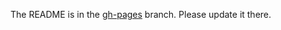 The README is in the [gh-pages](https://github.com/capitalone/Hygieia/blob/gh-pages/pages/hygieia/collectors/feature/versionone.md) branch. Please update it there.
